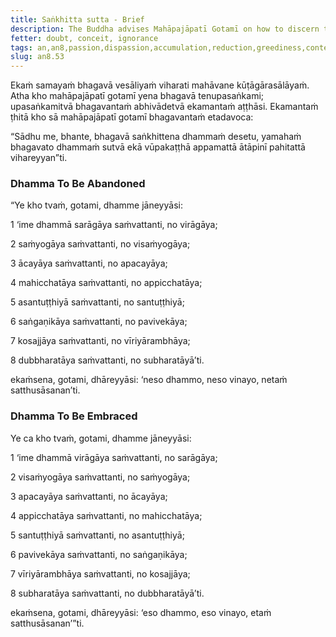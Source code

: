 ```yaml
---
title: Saṅkhitta sutta - Brief
description: The Buddha advises Mahāpajāpatī Gotamī on how to discern the teachings to be abandoned and the teachings to be embraced by observing for eight qualities.
fetter: doubt, conceit, ignorance
tags: an,an8,passion,dispassion,accumulation,reduction,greediness,contentment,company,seclusion,procrastination,energy,effort,arousal,enthusiasm,support,abandonment,embracement
slug: an8.53
---
```


Ekaṁ samayaṁ bhagavā vesāliyaṁ viharati mahāvane kūṭāgārasālāyaṁ. Atha kho mahāpajāpatī gotamī yena bhagavā tenupasaṅkami; upasaṅkamitvā bhagavantaṁ abhivādetvā ekamantaṁ aṭṭhāsi. Ekamantaṁ ṭhitā kho sā mahāpajāpatī gotamī bhagavantaṁ etadavoca:

“Sādhu me, bhante, bhagavā saṅkhittena dhammaṁ desetu, yamahaṁ bhagavato dhammaṁ sutvā ekā vūpakaṭṭhā appamattā ātāpinī pahitattā vihareyyan”ti.

### Dhamma To Be Abandoned

“Ye kho tvaṁ, gotami, dhamme jāneyyāsi:

1 ‘ime dhammā sarāgāya saṁvattanti, no virāgāya;

2 saṁyogāya saṁvattanti, no visaṁyogāya;

3 ācayāya saṁvattanti, no apacayāya;

4 mahicchatāya saṁvattanti, no appicchatāya;

5 asantuṭṭhiyā saṁvattanti, no santuṭṭhiyā;

6 saṅgaṇikāya saṁvattanti, no pavivekāya;

7 kosajjāya saṁvattanti, no vīriyārambhāya;

8 dubbharatāya saṁvattanti, no subharatāyā’ti.

ekaṁsena, gotami, dhāreyyāsi: ‘neso dhammo, neso vinayo, netaṁ satthusāsanan’ti.

### Dhamma To Be Embraced

Ye ca kho tvaṁ, gotami, dhamme jāneyyāsi:

1 ‘ime dhammā virāgāya saṁvattanti, no sarāgāya;

2 visaṁyogāya saṁvattanti, no saṁyogāya;

3 apacayāya saṁvattanti, no ācayāya;

4 appicchatāya saṁvattanti, no mahicchatāya;

5 santuṭṭhiyā saṁvattanti, no asantuṭṭhiyā;

6 pavivekāya saṁvattanti, no saṅgaṇikāya;

7 vīriyārambhāya saṁvattanti, no kosajjāya;

8 subharatāya saṁvattanti, no dubbharatāyā’ti.

ekaṁsena, gotami, dhāreyyāsi: ‘eso dhammo, eso vinayo, etaṁ satthusāsanan’”ti.
